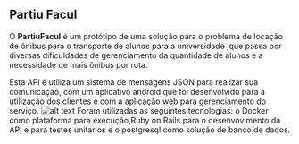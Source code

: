 ## Partiu Facul

O **PartiuFacul** é um protótipo de uma  solução para o problema  de locação de ônibus para o transporte de alunos para a universidade ,que passa  por diversas dificuldades de gerenciamento da quantidade de alunos e a necessidade de mais ônibus por rota.

Esta API é utiliza um sistema de mensagens JSON para realizar sua comunicação, com um aplicativo android que foi desenvolvido para a utilização dos clientes e com a aplicação web para gerenciamento do serviço.
![alt text](https://github.com/irahel/PartiuFacul/blob/master/Telas/photo5154807276530411543.jpg)
Foram utilizadas as seguintes tecnologias: o Docker como plataforma para execução,Ruby on Rails para o desenvovimento da API e para testes unitarios e o postgresql como solução de banco de dados.
